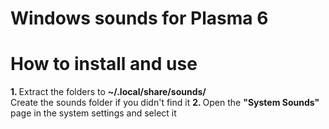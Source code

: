 # Windows sounds for Plasma 6
# How to install and use

<strong>1. </strong>Extract the folders  to <strong>~/.local/share/sounds/</strong><br>
Create the sounds folder if you didn't find it
<strong>2. </strong>Open the <strong>"System Sounds"</strong> page in the system settings and select it

